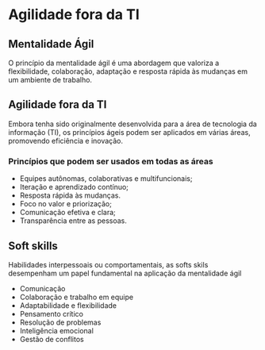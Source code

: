 # Agilidade fora da TI

## Mentalidade Ágil

O princípio da mentalidade ágil é uma abordagem que valoriza a flexibilidade, colaboração, adaptação e resposta rápida às mudanças em um ambiente de trabalho.

## Agilidade fora da TI

Embora tenha sido originalmente desenvolvida para a área de tecnologia da informação (TI), os princípios ágeis podem ser aplicados em várias áreas, promovendo eficiência e inovação.

### Princípios que podem ser usados em todas as áreas

- Equipes autônomas, colaborativas e multifuncionais;
- Iteração e aprendizado contínuo;
- Resposta rápida às mudanças.
- Foco no valor e priorização;
- Comunicação efetiva e clara;
- Transparência entre as pessoas.

## Soft skills

Habilidades interpessoais ou comportamentais, as softs skils desempenham um papel fundamental na aplicação da mentalidade ágil

-  Comunicação
-  Colaboração e trabalho em equipe
-  Adaptabilidade e flexibilidade
-  Pensamento crítico
-  Resolução de problemas
-  Inteligência emocional
-  Gestão de conflitos
